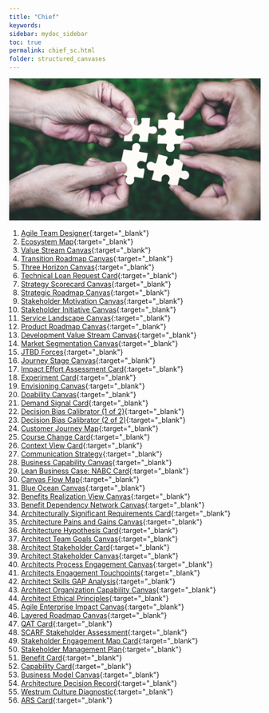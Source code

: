 ```yaml
---
title: "Chief"
keywords: 
sidebar: mydoc_sidebar
toc: true
permalink: chief_sc.html
folder: structured_canvases
---
```


![Structured Canvases - Business](media/chief_001.png)


1. [Agile Team Designer](agile_team_designer.md){:target="_blank"}
2. [Ecosystem Map](ecosystem_map.md){:target="_blank"}
3. [Value Stream Canvas](value_stream_canvas.md){:target="_blank"}
4. [Transition Roadmap Canvas](transition_roadmap_canvas.md){:target="_blank"}
5. [Three Horizon Canvas](three_horizon_canvas.md){:target="_blank"}
6. [Technical Loan Request Card](technical_loan_request_card.md){:target="_blank"}
7. [Strategy Scorecard Canvas](strategy_scorecard_canvas.md){:target="_blank"}
8. [Strategic Roadmap Canvas](strategic_roadmap_canvas.md){:target="_blank"}
9. [Stakeholder Motivation Canvas](stakeholder_motivation_canvas.md){:target="_blank"}
10. [Stakeholder Initiative Canvas](stakeholder_initiative_canvas.md){:target="_blank"}
11. [Service Landscape Canvas](service_landscape_canvas.md){:target="_blank"}
12. [Product Roadmap Canvas](product_roadmap_canvas.md){:target="_blank"}
13. [Development Value Stream Canvas](development_value_stream_canvas.md){:target="_blank"}
14. [Market Segmentation Canvas](market_segmentation_canvas.md){:target="_blank"}
15. [JTBD Forces](jtbd_forces.md){:target="_blank"}
16. [Journey Stage Canvas](journey_stage_canvas.md){:target="_blank"}
17. [Impact Effort Assessment Card](impact_effort_assessment_card.md){:target="_blank"}
18. [Experiment Card](experiment_card.md){:target="_blank"}
19. [Envisioning Canvas](envisioning_canvas.md){:target="_blank"}
20. [Doability Canvas](doability_canvas.md){:target="_blank"}
21. [Demand Signal Card](demand_signal_card.md){:target="_blank"}
22. [Decision Bias Calibrator (1 of 2)](decision_bias_calibrator_1.md){:target="_blank"}
23. [Decision Bias Calibrator (2 of 2)](decision_bias_calibrator_2.md){:target="_blank"}
24. [Customer Journey Map](customer_journey_map.md){:target="_blank"}
25. [Course Change Card](course_change_card.md){:target="_blank"}
26. [Context View Card](context_view_card.md){:target="_blank"}
27. [Communication Strategy](communication_strategy.md){:target="_blank"}
28. [Business Capability Canvas](business_capability_canvas.md){:target="_blank"}
29. [Lean Business Case: NABC Card](business_case_nabc_card.md){:target="_blank"}
30. [Canvas Flow Map](canvas_flow_map.md){:target="_blank"}
31. [Blue Ocean Canvas](blue_ocean_canvas.md){:target="_blank"}
32. [Benefits Realization View Canvas](benefits_realization_view_canvas.md){:target="_blank"}
33. [Benefit Dependency Network Canvas](benefits_dependency_network_canvas.md){:target="_blank"}
34. [Architecturally Significant Requirements Card](architecture_requirement_card.md){:target="_blank"}
35. [Architecture Pains and Gains Canvas](architecture_pains_and_gains.md){:target="_blank"}
36. [Architecture Hypothesis Card](architecture_hypothesis_card.md){:target="_blank"}
37. [Architect Team Goals Canvas](architect_team_goals_canvas.md){:target="_blank"}
38. [Architect Stakeholder Card](architect_stakeholder_card.md){:target="_blank"}
39. [Architect Stakeholder Canvas](architect_stakeholder_canvas.md){:target="_blank"}
40. [Architects Process Engagement Canvas](architects_process_engagement_canvas.md){:target="_blank"}
41. [Architects Engagement Touchpoints](architects_engagement_touchpoints.md){:target="_blank"}
42. [Architect Skills GAP Analysis](architect_skills_gap_analysis.md){:target="_blank"}
43. [Architect Organization Capability Canvas](architect_organization_canvas.md){:target="_blank"}
44. [Architect Ethical Principles](architect_ethical_principles.md){:target="_blank"}
45. [Agile Enterprise Impact Canvas](agile_enterprise_impact_canvas.md){:target="_blank"}
46. [Layered Roadmap Canvas](layered_roadmap_canvas.md){:target="_blank"}
47. [QAT Card](qatt_card.md){:target="_blank"}
48. [SCARF Stakeholder Assessment](scarf_stakeholder_assessment.md){:target="_blank"}
49. [Stakeholder Engagement Map Card](stakeholder_engagement_map_card.md){:target="_blank"}
50. [Stakeholder Management Plan](stakholder_management_plan.md){:target="_blank"}
51. [Benefit Card](benefit_card.md){:target="_blank"}
52. [Capability Card](capability_card.md){:target="_blank"}
53. [Business Model Canvas](business_model_canvas.md){:target="_blank"}
54. [Architecture Decision Record](architecture_decision_record.md){:target="_blank"}
55. [Westrum Culture Diagnostic](westrum_culture_diagnostic.md){:target="_blank"}
56. [ARS Card](ars_card.md){:target="_blank"}

